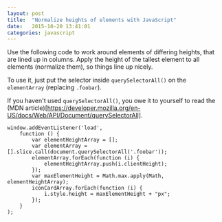 ```yaml
---
layout: post
title:  "Normalize heights of elements with JavaScript"
date:   2015-10-20 13:41:01
categories: javascript
---
```


Use the following code to work around elements of differing heights, that are lined up in columns. Apply the height of the tallest element to all elements (normalize them), so things line up nicely.

To use it, just put the selector inside `querySelectorAll()` on the `elementArray` (replacing `.foobar`).

If you haven't used `querySelectorAll()`, you owe it to yourself to read the (MDN article)[https://developer.mozilla.org/en-US/docs/Web/API/Document/querySelectorAll].

    window.addEventListener('load',
        function () {
            var elementHeightArray = [];
            var elementArray = [].slice.call(document.querySelectorAll('.foobar'));
            elementArray.forEach(function (i) {
                elementHeightArray.push(i.clientHeight);
            });
            var maxElementHeight = Math.max.apply(Math, elementHeightArray);
            iconCardArray.forEach(function (i) {
                i.style.height = maxElementHeight + "px";
            });
        }
    );
